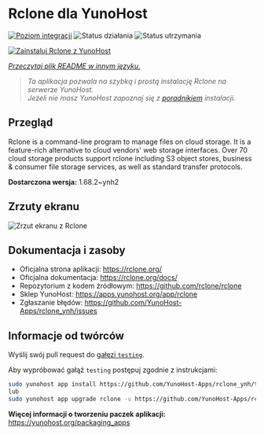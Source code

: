<!--
To README zostało automatycznie wygenerowane przez <https://github.com/YunoHost/apps/tree/master/tools/readme_generator>
Nie powinno być ono edytowane ręcznie.
-->

# Rclone dla YunoHost

[![Poziom integracji](https://apps.yunohost.org/badge/integration/rclone)](https://ci-apps.yunohost.org/ci/apps/rclone/)
![Status działania](https://apps.yunohost.org/badge/state/rclone)
![Status utrzymania](https://apps.yunohost.org/badge/maintained/rclone)

[![Zainstaluj Rclone z YunoHost](https://install-app.yunohost.org/install-with-yunohost.svg)](https://install-app.yunohost.org/?app=rclone)

*[Przeczytaj plik README w innym języku.](./ALL_README.md)*

> *Ta aplikacja pozwala na szybką i prostą instalację Rclone na serwerze YunoHost.*  
> *Jeżeli nie masz YunoHost zapoznaj się z [poradnikiem](https://yunohost.org/install) instalacji.*

## Przegląd

Rclone is a command-line program to manage files on cloud storage. It is a feature-rich alternative to cloud vendors' web storage interfaces. Over 70 cloud storage products support rclone including S3 object stores, business & consumer file storage services, as well as standard transfer protocols.

**Dostarczona wersja:** 1.68.2~ynh2

## Zrzuty ekranu

![Zrzut ekranu z Rclone](./doc/screenshots/screenshot.png)

## Dokumentacja i zasoby

- Oficjalna strona aplikacji: <https://rclone.org/>
- Oficjalna dokumentacja: <https://rclone.org/docs/>
- Repozytorium z kodem źródłowym: <https://github.com/rclone/rclone>
- Sklep YunoHost: <https://apps.yunohost.org/app/rclone>
- Zgłaszanie błędów: <https://github.com/YunoHost-Apps/rclone_ynh/issues>

## Informacje od twórców

Wyślij swój pull request do [gałęzi `testing`](https://github.com/YunoHost-Apps/rclone_ynh/tree/testing).

Aby wypróbować gałąź `testing` postępuj zgodnie z instrukcjami:

```bash
sudo yunohost app install https://github.com/YunoHost-Apps/rclone_ynh/tree/testing --debug
lub
sudo yunohost app upgrade rclone -u https://github.com/YunoHost-Apps/rclone_ynh/tree/testing --debug
```

**Więcej informacji o tworzeniu paczek aplikacji:** <https://yunohost.org/packaging_apps>
